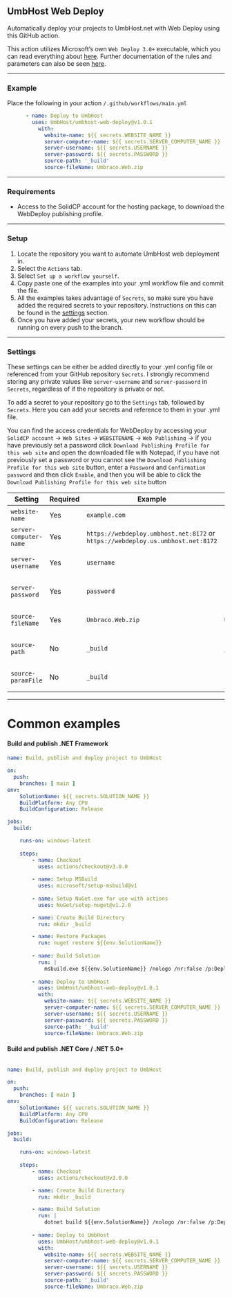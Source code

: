 ## UmbHost Web Deploy
Automatically deploy your projects to UmbHost.net with Web Deploy using this GitHub action. 

This action utilizes Microsoft’s own `Web Deploy 3.0+` executable, which you can read everything about [here](https://docs.microsoft.com/en-us/aspnet/web-forms/overview/deployment/web-deployment-in-the-enterprise/deploying-web-packages). Further documentation of the rules and parameters can also be seen [here](https://docs.microsoft.com/en-us/previous-versions/windows/it-pro/windows-server-2008-r2-and-2008/dd568992(v=ws.10)).

---

### Example
Place the following in your action `/.github/workflows/main.yml`
```yml
      - name: Deploy to UmbHost
        uses: UmbHost/umbhost-web-deploy@v1.0.1
          with:
            website-name: ${{ secrets.WEBSITE_NAME }}
            server-computer-name: ${{ secrets.SERVER_COMPUTER_NAME }}
            server-username: ${{ secrets.USERNAME }}
            server-password: ${{ secrets.PASSWORD }}
            source-path: '_build'
            source-fileName: Umbraco.Web.zip
```

---

### Requirements
- Access to the SolidCP account for the hosting package, to download the WebDeploy publishing profile.

---

### Setup
1. Locate the repository you want to automate UmbHost web deployment in.
2. Select the `Actions` tab.
3. Select `Set up a workflow yourself`.
4. Copy paste one of the examples into your .yml workflow file and commit the file.
5. All the examples takes advantage of `Secrets`, so make sure you have added the required secrets to your repository. Instructions on this can be found in the [settings](#settings) section.
6. Once you have added your secrets, your new workflow should be running on every push to the branch.

---

### Settings
These settings can be either be added directly to your .yml config file or referenced from your GitHub repository `Secrets`. I strongly recommend storing any private values like `server-username` and `server-password` in `Secrets`, regardless of if the repository is private or not.

To add a secret to your repository go to the `Settings` tab, followed by `Secrets`. Here you can add your secrets and reference to them in your .yml file.

You can find the access credentials for WebDeploy by accessing your `SolidCP account` -> `Web Sites` -> `WEBSITENAME` -> `Web Publishing` -> if you have previously set a password click `Download Publishing Profile for this web site` and open the downloaded file with Notepad, if you have not previously set a password or you cannot see the `Download Publishing Profile for this web site` button, enter a `Password` and `Confirmation password` and then click `Enable`, and then you will be able to click the `Download Publishing Profile for this web site` button

| Setting | Required | Example | Default Value | Description |
|-|-|-|-|-|
| `website-name`          | Yes | `example.com` | | Website name as found in SolidCP |
| `server-computer-name`  | Yes | `https://webdeploy.umbhost.net:8172` or `https://webdeploy.us.umbhost.net:8172` | | Computer name, including the port|
| `server-username`       | Yes | `username`        | | Your UmbHost Web Publishing username |
| `server-password`       | Yes | `password`        | | Your UmbHost Web Publishing password |
| `source-fileName`       | Yes | `Umbraco.Web.zip`        | `Umbraco.Web.zip` | The location of the SetParameters.xml file |
| `source-path`       | No | `_build`        | `_build`  | The source directory for payload |
| `source-paramFile`       | No | `_build`        |  | The location of the SetParameters.xml file |
---

# Common examples
#### Build and publish .NET Framework

```yml
name: Build, publish and deploy project to UmbHost

on:
  push:
    branches: [ main ]
env:
    SolutionName: ${{ secrets.SOLUTION_NAME }}
    BuildPlatform: Any CPU
    BuildConfiguration: Release

jobs:
  build:

    runs-on: windows-latest
    
    steps:
        - name: Checkout
          uses: actions/checkout@v3.0.0
    
        - name: Setup MSBuild
          uses: microsoft/setup-msbuild@v1
          
        - name: Setup NuGet.exe for use with actions
          uses: NuGet/setup-nuget@v1.2.0

        - name: Create Build Directory
          run: mkdir _build

        - name: Restore Packages
          run: nuget restore ${{env.SolutionName}}
      
        - name: Build Solution
          run: | 
            msbuild.exe ${{env.SolutionName}} /nologo /nr:false /p:DeployOnBuild=true /p:DeployDefaultTarget=WebPublish /p:WebPublishMethod=Package /p:PackageAsSingleFile=true /p:DeleteExistingFiles=True /p:SkipInvalidConfigurations=true /p:IncludeSetAclProviderOnDestination=False /p:AutoParameterizationWebConfigConnectionStrings=False /p:platform="${{env.BuildPlatform}}" /p:configuration="${{env.BuildConfiguration}}" /p:PackageLocation="../_build"
            
        - name: Deploy to UmbHost
          uses: UmbHost/umbhost-web-deploy@v1.0.1
          with:
            website-name: ${{ secrets.WEBSITE_NAME }}
            server-computer-name: ${{ secrets.SERVER_COMPUTER_NAME }}
            server-username: ${{ secrets.USERNAME }}
            server-password: ${{ secrets.PASSWORD }}
            source-path: '_build'
            source-fileName: Umbraco.Web.zip

```

#### Build and publish .NET Core / .NET 5.0+

```yml

name: Build, publish and deploy project to UmbHost

on:
  push:
    branches: [ main ]
env:
    SolutionName: ${{ secrets.SOLUTION_NAME }}
    BuildPlatform: Any CPU
    BuildConfiguration: Release

jobs:
  build:

    runs-on: windows-latest
    
    steps:
        - name: Checkout
          uses: actions/checkout@v3.0.0

        - name: Create Build Directory
          run: mkdir _build

        - name: Build Solution
          run: | 
            dotnet build ${{env.SolutionName}} /nologo /nr:false /p:DeployOnBuild=true /p:DeployDefaultTarget=WebPublish /p:WebPublishMethod=Package /p:PackageAsSingleFile=true /p:DeleteExistingFiles=True /p:SkipInvalidConfigurations=true /p:IncludeSetAclProviderOnDestination=False /p:AutoParameterizationWebConfigConnectionStrings=False /p:platform="${{env.BuildPlatform}}" /p:configuration="${{env.BuildConfiguration}}" /p:PackageLocation="../_build"
            
        - name: Deploy to UmbHost
          uses: UmbHost/umbhost-web-deploy@v1.0.1
          with:
            website-name: ${{ secrets.WEBSITE_NAME }}
            server-computer-name: ${{ secrets.SERVER_COMPUTER_NAME }}
            server-username: ${{ secrets.USERNAME }}
            server-password: ${{ secrets.PASSWORD }}
            source-path: '_build'
            source-fileName: Umbraco.Web.zip
```
